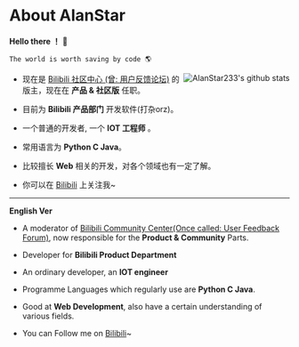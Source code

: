 #  About AlanStar

**Hello there ！** 👋

```
The world is worth saving by code 🌎
```

<img align="right" src="https://github-readme-stats.vercel.app/api?username=AlanStar233&show_icons=true&icon_color=0366d6&bg_color=ffffff&hide_title=true&hide=contribs&include_all_commits=true" alt="AlanStar233's github stats"/>

- 现在是 [Bilibili 社区中心 (曾: 用户反馈论坛)](https://www.bilibili.com/blackboard/activity-5zJxM3spoS.html) 的版主，现在在 **产品 & 社区版** 任职。
- 目前为 **Bilibili 产品部门** 开发软件(打杂orz)。
- 一个普通的开发者, 一个 **IOT 工程师** 。
- 常用语言为 **Python C Java**。
- 比较擅长 **Web** 相关的开发，对各个领域也有一定了解。

- 你可以在 [Bilibili](https://space.bilibili.com/26226485) 上关注我~

---

**English Ver**

- A moderator of [Bilibili Community Center(Once called: User Feedback Forum)](https://www.bilibili.com/blackboard/activity-5zJxM3spoS.html), now responsible for the **Product & Community** Parts.
- Developer for **Bilibili Product Department**
- An ordinary developer, an **IOT engineer**
- Programme Languages which regularly use are **Python C Java**.
- Good at **Web Development**, also have a certain understanding of various fields.

- You can Follow me on [Bilibili](https://space.bilibili.com/26226485)~

